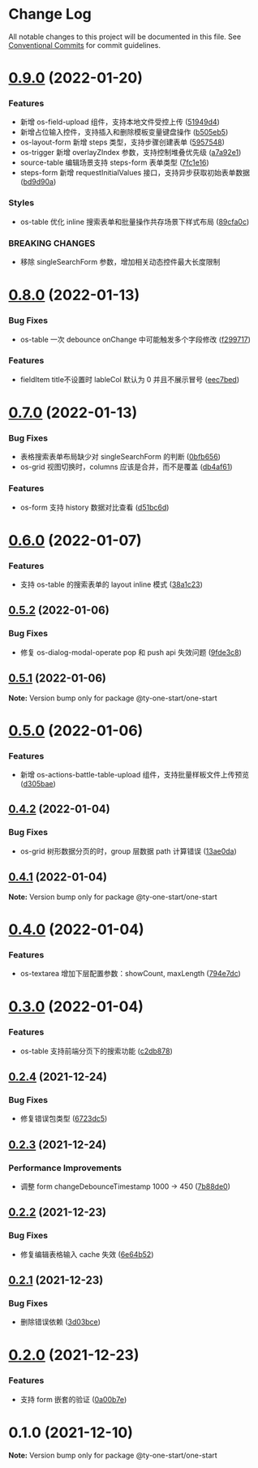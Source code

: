 # Change Log

All notable changes to this project will be documented in this file.
See [Conventional Commits](https://conventionalcommits.org) for commit guidelines.

# [0.9.0](https://10.1.2.7/visual-fe/swap-modules/compare/@ty-one-start/one-start@0.8.0...@ty-one-start/one-start@0.9.0) (2022-01-20)


### Features

* 新增 os-field-upload 组件，支持本地文件受控上传 ([51949d4](https://10.1.2.7/visual-fe/swap-modules/commits/51949d4646d94615576d7b3e3fbcf38faef14ade))
* 新增占位输入控件，支持插入和删除模板变量键盘操作 ([b505eb5](https://10.1.2.7/visual-fe/swap-modules/commits/b505eb5f6a4b774657e59029fb10237a05085ab1))
* os-layout-form 新增 steps 类型，支持步骤创建表单 ([5957548](https://10.1.2.7/visual-fe/swap-modules/commits/5957548a91dc44b1545916453960988c4e7cae35))
* os-trigger 新增 overlayZIndex 参数，支持控制堆叠优先级 ([a7a92e1](https://10.1.2.7/visual-fe/swap-modules/commits/a7a92e15496ea224f8535c2b2d9d428ae8edfba9))
* source-table 编辑场景支持 steps-form 表单类型 ([7fc1e16](https://10.1.2.7/visual-fe/swap-modules/commits/7fc1e16ce8858e1ac7c20281edf96ddf7a89d283))
* steps-form 新增 requestInitialValues 接口，支持异步获取初始表单数据 ([bd9d90a](https://10.1.2.7/visual-fe/swap-modules/commits/bd9d90a071603d818885c40233ff1c6aa436c99a))


### Styles

* os-table 优化 inline 搜索表单和批量操作共存场景下样式布局 ([89cfa0c](https://10.1.2.7/visual-fe/swap-modules/commits/89cfa0c7281d6acd352129a025d29a66d5600895))


### BREAKING CHANGES

* 移除 singleSearchForm 参数，增加相关动态控件最大长度限制





# [0.8.0](https://10.1.2.7/visual-fe/swap-modules/compare/@ty-one-start/one-start@0.7.0...@ty-one-start/one-start@0.8.0) (2022-01-13)


### Bug Fixes

* os-table 一次 debounce onChange 中可能触发多个字段修改 ([f299717](https://10.1.2.7/visual-fe/swap-modules/commits/f2997170a9c40bba76b708100c920c0499552bea))


### Features

* fieldItem title不设置时 lableCol 默认为 0 并且不展示冒号 ([eec7bed](https://10.1.2.7/visual-fe/swap-modules/commits/eec7bed63d1a291b0da835ba3c83251a155fcaa7))





# [0.7.0](https://10.1.2.7/visual-fe/swap-modules/compare/@ty-one-start/one-start@0.6.0...@ty-one-start/one-start@0.7.0) (2022-01-13)


### Bug Fixes

* 表格搜索表单布局缺少对 singleSearchForm 的判断 ([0bfb656](https://10.1.2.7/visual-fe/swap-modules/commits/0bfb65686e48ec4b9e9355a27e36f3a59373b07e))
* os-grid 视图切换时，columns 应该是合并，而不是覆盖 ([db4af61](https://10.1.2.7/visual-fe/swap-modules/commits/db4af6192e609133efa64de62041ecff4d8771f3))


### Features

* os-form 支持 history 数据对比查看 ([d51bc6d](https://10.1.2.7/visual-fe/swap-modules/commits/d51bc6d43d57570a7d446090de7a77f23593942e))





# [0.6.0](https://10.1.2.7/visual-fe/swap-modules/compare/@ty-one-start/one-start@0.5.2...@ty-one-start/one-start@0.6.0) (2022-01-07)


### Features

* 支持 os-table 的搜索表单的 layout inline 模式 ([38a1c23](https://10.1.2.7/visual-fe/swap-modules/commits/38a1c236bcbda62d019c0470e2bdbe23be848a26))





## [0.5.2](https://10.1.2.7/visual-fe/swap-modules/compare/@ty-one-start/one-start@0.5.1...@ty-one-start/one-start@0.5.2) (2022-01-06)


### Bug Fixes

* 修复 os-dialog-modal-operate pop 和 push api 失效问题 ([9fde3c8](https://10.1.2.7/visual-fe/swap-modules/commits/9fde3c8635f72a55415f9d2cd493562a5076a583))





## [0.5.1](https://10.1.2.7/visual-fe/swap-modules/compare/@ty-one-start/one-start@0.5.0...@ty-one-start/one-start@0.5.1) (2022-01-06)

**Note:** Version bump only for package @ty-one-start/one-start





# [0.5.0](https://10.1.2.7/visual-fe/swap-modules/compare/@ty-one-start/one-start@0.4.2...@ty-one-start/one-start@0.5.0) (2022-01-06)


### Features

* 新增 os-actions-battle-table-upload 组件，支持批量样板文件上传预览 ([d305bae](https://10.1.2.7/visual-fe/swap-modules/commits/d305baebcd69bdc4e98b7c757eedf91aac817214))





## [0.4.2](https://10.1.2.7/visual-fe/swap-modules/compare/@ty-one-start/one-start@0.4.1...@ty-one-start/one-start@0.4.2) (2022-01-04)


### Bug Fixes

* os-grid 树形数据分页的时，group 层数据 path 计算错误 ([13ae0da](https://10.1.2.7/visual-fe/swap-modules/commits/13ae0da8451fdc290e4c3bcd3fc1e2d802f53dd8))





## [0.4.1](https://10.1.2.7/visual-fe/swap-modules/compare/@ty-one-start/one-start@0.4.0...@ty-one-start/one-start@0.4.1) (2022-01-04)

**Note:** Version bump only for package @ty-one-start/one-start





# [0.4.0](https://10.1.2.7/visual-fe/swap-modules/compare/@ty-one-start/one-start@0.3.0...@ty-one-start/one-start@0.4.0) (2022-01-04)


### Features

* os-textarea 增加下层配置参数：showCount, maxLength ([794e7dc](https://10.1.2.7/visual-fe/swap-modules/commits/794e7dc37e98885e2ec2348833c2df9b7a0a5215))





# [0.3.0](https://10.1.2.7/visual-fe/swap-modules/compare/@ty-one-start/one-start@0.2.4...@ty-one-start/one-start@0.3.0) (2022-01-04)


### Features

* os-table 支持前端分页下的搜索功能 ([c2db878](https://10.1.2.7/visual-fe/swap-modules/commits/c2db878167dbbba9fd70073385bb3989fb0e56d3))





## [0.2.4](https://10.1.2.7/visual-fe/swap-modules/compare/@ty-one-start/one-start@0.2.3...@ty-one-start/one-start@0.2.4) (2021-12-24)


### Bug Fixes

* 修复错误包类型 ([6723dc5](https://10.1.2.7/visual-fe/swap-modules/commits/6723dc563d6e6d41dfaba22b5d6a660f17b5a810))





## [0.2.3](https://10.1.2.7/visual-fe/swap-modules/compare/@ty-one-start/one-start@0.2.2...@ty-one-start/one-start@0.2.3) (2021-12-24)


### Performance Improvements

* 调整 form changeDebounceTimestamp 1000 -> 450 ([7b88de0](https://10.1.2.7/visual-fe/swap-modules/commits/7b88de0aa4948ad91d90b37b5bf7a2c0d292e9d9))





## [0.2.2](https://10.1.2.7/visual-fe/swap-modules/compare/@ty-one-start/one-start@0.2.1...@ty-one-start/one-start@0.2.2) (2021-12-23)


### Bug Fixes

* 修复编辑表格输入 cache 失效 ([6e64b52](https://10.1.2.7/visual-fe/swap-modules/commits/6e64b5251126a308c98bd7174d7b14119c045e9b))





## [0.2.1](https://10.1.2.7/visual-fe/swap-modules/compare/@ty-one-start/one-start@0.2.0...@ty-one-start/one-start@0.2.1) (2021-12-23)


### Bug Fixes

* 删除错误依赖 ([3d03bce](https://10.1.2.7/visual-fe/swap-modules/commits/3d03bcecc1dee2b5d8df6a10a34cce1f8f420994))





# [0.2.0](https://10.1.2.7/visual-fe/swap-modules/compare/@ty-one-start/one-start@0.1.0...@ty-one-start/one-start@0.2.0) (2021-12-23)


### Features

* 支持 form 嵌套的验证 ([0a00b7e](https://10.1.2.7/visual-fe/swap-modules/commits/0a00b7e30a7ef6ee0f732675a49fa41dad02bac3))





# 0.1.0 (2021-12-10)

**Note:** Version bump only for package @ty-one-start/one-start

